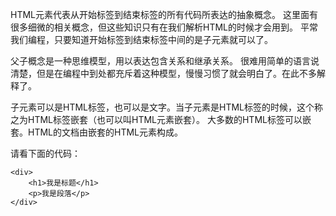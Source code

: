 HTML元素代表从开始标签到结束标签的所有代码所表达的抽象概念。
这里面有很多细微的相关概念，但这些知识只有在我们解析HTML的时候才会用到。
平常我们编程，只要知道开始标签到结束标签中间的是子元素就可以了。

父子概念是一种思维模型，用以表达包含关系和继承关系。
很难用简单的语言说清楚，但是在编程中到处都充斥着这种模型，慢慢习惯了就会明白了。在此不多解释了。

子元素可以是HTML标签，也可以是文字。当子元素是HTML标签的时候，这个称之为HTML标签嵌套（也可以叫HTML元素嵌套）。
大多数的HTML标签可以嵌套。HTML的文档由嵌套的HTML元素构成。

请看下面的代码：

    <div>
        <h1>我是标题</h1>
        <p>我是段落</p>
    </div>